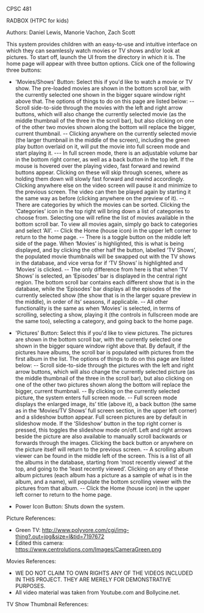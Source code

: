 CPSC 481

RADBOX (HTPC for kids)

Authors: Daniel Lewis,
         Manorie Vachon,
         Zach Scott

        
This system provides children with an easy-to-use and intuitive interface on which they can seamlessly
watch movies or TV shows and/or look at pictures.
To start off, launch the UI from the directory in which it is. The home page will appear with three button
options. Click one of the following three buttons:

- 'Movies/Shows' Button: Select this if you'd like to watch a movie or TV show. The pre-loaded movies are 
						 shown in the bottom scroll bar, with the currently selected one shown in the bigger 
						 square window right above that. The options of things to do on this page are listed 
						 below:
						 -- Scroll side-to-side through the movies with the left and right arrow buttons, which 
						 will also change the currently selected movie (as the middle thumbnail of the three 
						 in the scroll bar), but also clicking on one of the other two movies shown along the 
						 bottom will replace the bigger, current thumbnail.
                         -- Clicking anywhere on the currently selected movie (the larger thumbnail in the 
						 middle of the screen), including the green play button overlaid on it, will put the 
						 movie into full screen mode and start playing it.
							--- In full screen mode, there is an adjustable volume bar in the bottom right corner,
							as well as a back button in the top left.  If the mouse is hovered over the playing 
							video, fast forward and rewind buttons appear. Clicking on these will skip through 
							scenes, where as holding them down will slowly fast forward and rewind accordingly. 
							Clicking anywhere else on the video screen will pause it and minimize to the 
							previous screen. The video can then be played again by starting it the same way as 
							before (clicking anywhere on the preview of it).
						 -- There are categories by which the movies can be sorted. Clicking the ‘Categories’ 
						 icon in the top right will bring down a list of categories to choose from.  Selecting 
						 one will refine the list of movies available in the bottom scroll bar. To view all 
						 movies again, simply go back to categories and select ‘All’.
						 -- Click the Home (house icon) in the upper left corner to return to the home page.
						 -- There is a toggle button on the middle left side of the page. When ‘Movies’ is 
						 highlighted, this is what is being displayed, and by clicking the other half the button,
						 labelled ‘TV Shows’, the populated movie thumbnails will be swapped out with the TV 
						 shows in the database, and vice versa for if ‘TV Shows’ is highlighted and ‘Movies’ is 
						 clicked.
						 -- The only difference from here is that when ‘TV Shows’ is selected, an ‘Episodes’ bar 
						 is displayed in the central right region. The bottom scroll bar contains each different 
						 show that is in the database, while the ‘Episodes’ bar displays all the episodes of the 
						 currently selected show (the show that is in the larger square preview in the middle), 
						 in order of its’ seasons, if applicable.
						 -- All other functionality is the same as when ‘Movies’ is selected, in terms of 
						 scrolling, selecting a show, playing it (the controls in fullscreen mode are the same 
						 too), selecting a category, and going back to the home page.

- 'Pictures' Button: Select this if you'd like to view pictures. The pictures are shown in the bottom scroll bar, 
					 with the currently selected one shown in the bigger square window right above that. By 
					 default, if the pictures have albums, the scroll bar is populated with pictures from the 
					 first album in the list. The options of things to do on this page are listed below:
					 -- Scroll side-to-side through the pictures with the left and right arrow buttons, which will 
					 also change the currently selected picture (as the middle thumbnail of the three in the scroll 
					 bar), but also clicking on one of the other two pictures shown along the bottom will replace 
					 the bigger, current thumbnail.
					 -- By clicking on the currently selected picture, the system enters full screen mode.
						-- Full screen mode displays the enlarged image, its’ title (above it), a back button 
						(the same as in the ‘Movies/TV Shows’ full screen section, in the upper left corner) and a 
						slideshow button appear. Full screen pictures are by default in slideshow mode.  If the 
						‘Slideshow’ button in the top right corner is pressed, this toggles the slideshow mode 
						on/off. Left and right arrows beside the picture are also available to manually scroll 
						backwards or forwards through the images. Clicking the back button or anywhere on the 
						picture itself will return to the previous screen.
					 -- A scrolling album viewer can be found in the middle left of the screen. This is a list of 
					 all the albums in the database, starting from ‘most recently viewed’ at the top, and going to 
					 the ‘least recently viewed’. Clicking on any of these album pictures (each album has a picture 
					 as a sample of what is in the album, and a name), will populate the bottom scrolling viewer 
					 with the pictures from that album.
					 -- Click the Home (house icon) in the upper left corner to return to the home page.

- Power Icon Button: Shuts down the system.


Picture References:
- Green TV: http://www.polyvore.com/cgi/img-thing?.out=jpg&size=l&tid=7197672
- Edited this camera: https://www.centrolutions.com/Images/CameraGreen.png

Movies References:
- WE DO NOT CLAIM TO OWN RIGHTS ANY OF THE VIDEOS INCLUDED IN THIS PROJECT. THEY ARE MERELY FOR DEMONSTRATIVE PURPOSES.
- All video material was taken from Youtube.com and Bollycine.net.


TV Show Thumbnail References:



